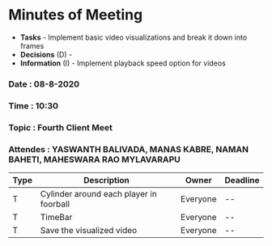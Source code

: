 # Minutes of Meeting

* **Tasks** - Implement basic video visualizations and break it down into frames
* **Decisions** (D) - 
* **Information** (I) -
Implement playback speed option for videos

### Date : 08-8-2020
### Time : 10:30
### Topic : Fourth Client Meet
### Attendes : YASWANTH BALIVADA, MANAS KABRE, NAMAN BAHETI, MAHESWARA RAO MYLAVARAPU  

Type | Description | Owner | Deadline
---- | ---- | ---- | ----
T | Cylinder around each player in foorball | Everyone | --
T | TimeBar | Everyone | --
T | Save the visualized video | Everyone | --
